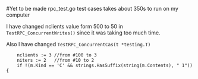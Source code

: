 #Yet to be made
rpc_test.go test cases takes about 350s to run on my computer

I have changed nclients value form 500 to 50 in `TestRPC_ConcurrentWrites()` since it was taking too much time.

Also I have changed `TestRPC_ConcurrentCas(t *testing.T)`
```
	nclients := 3 //from #100 to 3
	niters := 2   //from #10 to 2
	if !(m.Kind == 'C' && strings.HasSuffix(string(m.Contents), " 1")) {
```


